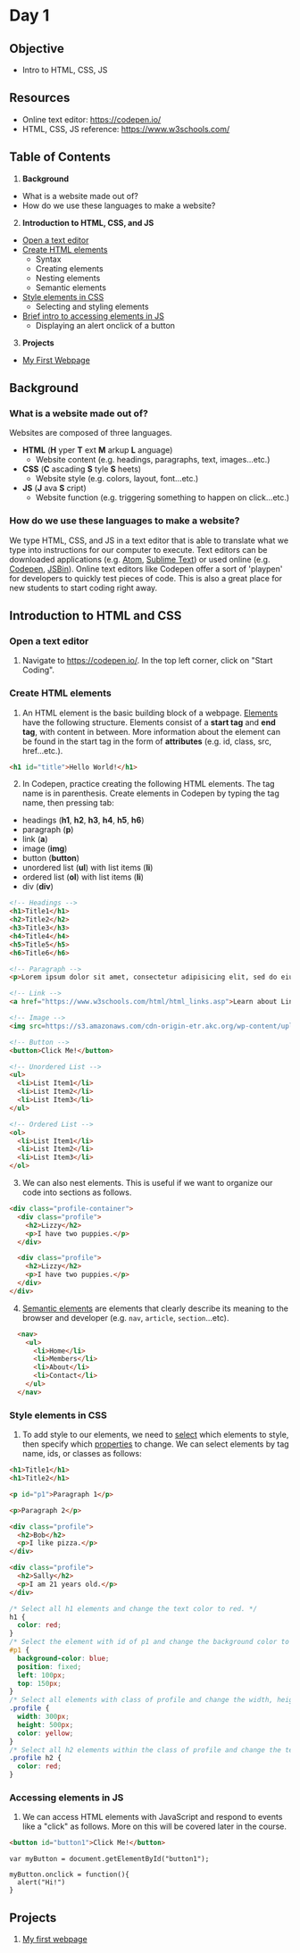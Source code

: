 # Day 1

## Objective
- Intro to HTML, CSS, JS

## Resources
- Online text editor: https://codepen.io/
- HTML, CSS, JS reference: https://www.w3schools.com/

## Table of Contents
1. **Background**
  * What is a website made out of?
  * How do we use these languages to make a website?
2. **Introduction to HTML, CSS, and JS**
  * [Open a text editor](#open-a-text-editor)
  * [Create HTML elements](#create-html-elements)
    * Syntax
    * Creating elements
    * Nesting elements
    * Semantic elements
  * [Style elements in CSS](#style-elements-in-css)
    * Selecting and styling elements
  * [Brief intro to accessing elements in JS](#accessing-elements-in-JS)
    * Displaying an alert onclick of a button
3. **Projects**
  * [My First Webpage](my-first-webpage.md)

## Background

### What is a website made out of?
Websites are composed of three languages.
- **HTML** (**H** yper **T** ext **M** arkup **L** anguage)
  - Website content (e.g. headings, paragraphs, text, images...etc.)
- **CSS** (**C** ascading **S** tyle **S** heets)
  - Website style (e.g. colors, layout, font...etc.)
- **JS** (**J** ava **S** cript)
  - Website function (e.g. triggering something to happen on click...etc.)

### How do we use these languages to make a website?
We type HTML, CSS, and JS in a text editor that is able to translate what we type into instructions for our computer to execute. Text editors can be downloaded applications (e.g. [Atom](https://atom.io/), [Sublime Text](https://www.sublimetext.com/)) or used online (e.g. [Codepen](https://codepen.io/), [JSBin](https://jsbin.com)). Online text editors like Codepen offer a sort of 'playpen' for developers to quickly test pieces of code. This is also a great place for new students to start coding right away.   

## Introduction to HTML and CSS

### Open a text editor

1. Navigate to https://codepen.io/. In the top left corner, click on "Start Coding".

### Create HTML elements

1. An HTML element is the basic building block of a webpage. [Elements](https://w3schools.com/html/html_elements.asp) have the following structure. Elements consist of a **start tag** and **end tag**, with content in between. More information about the element can be found in the start tag in the form of **attributes** (e.g. id, class, src, href...etc.).

```HTML
<h1 id="title">Hello World!</h1>
```

2. In Codepen, practice creating the following HTML elements. The tag name is in parenthesis. Create elements in Codepen by typing the tag name, then pressing tab:
* headings (**h1**, **h2**, **h3**, **h4**, **h5**, **h6**)
* paragraph (**p**)
* link (**a**)
* image (**img**)
* button (**button**)
* unordered list (**ul**) with list items (**li**)
* ordered list (**ol**) with list items (**li**)
* div (**div**)

``` html
<!-- Headings -->
<h1>Title1</h1>
<h2>Title2</h2>
<h3>Title3</h3>
<h4>Title4</h4>
<h5>Title5</h5>
<h6>Title6</h6>

<!-- Paragraph -->
<p>Lorem ipsum dolor sit amet, consectetur adipisicing elit, sed do eiusmod tempor incididunt ut labore et dolore magna aliqua. Ut enim ad minim veniam, quis nostrud exercitation ullamco laboris nisi ut aliquip ex ea commodo consequat. Duis aute irure dolor in reprehenderit in voluptate velit esse cillum dolore eu fugiat nulla pariatur. Excepteur sint occaecat cupidatat non proident, sunt in culpa qui officia deserunt mollit anim id est laborum.</p>

<!-- Link -->
<a href="https://www.w3schools.com/html/html_links.asp">Learn about Links</a>

<!-- Image -->
<img src=https://s3.amazonaws.com/cdn-origin-etr.akc.org/wp-content/uploads/2017/11/12231413/Labrador-Retriever-MP.jpg"" alt="A puppy">

<!-- Button -->
<button>Click Me!</button>

<!-- Unordered List -->
<ul>
  <li>List Item1</li>
  <li>List Item2</li>
  <li>List Item3</li>
</ul>

<!-- Ordered List -->
<ol>
  <li>List Item1</li>
  <li>List Item2</li>
  <li>List Item3</li>
</ol>
```

3. We can also nest elements. This is useful if we want to organize our code into sections as follows.

``` HTML
<div class="profile-container">
  <div class="profile">
    <h2>Lizzy</h2>
    <p>I have two puppies.</p>
  </div>

  <div class="profile">
    <h2>Lizzy</h2>
    <p>I have two puppies.</p>
  </div>
</div>
```

4. [Semantic elements](https://www.w3schools.com/html/html5_semantic_elements.asp) are elements that clearly describe its meaning to the browser and developer (e.g. ```nav```, ```article```, ```section```...etc).

``` HTML
  <nav>
    <ul>
      <li>Home</li>
      <li>Members</li>
      <li>About</li>
      <li>Contact</li>
    </ul>
  </nav>
```

### Style elements in CSS

1. To add style to our elements, we need to [select](https://www.w3schools.com/css/css_selectors.asp) which elements to style, then specify which [properties](https://www.w3schools.com/cssref/default.asp) to change. We can select elements by tag name, ids, or classes as follows:

``` html
<h1>Title1</h1>
<h1>Title2</h1>

<p id="p1">Paragraph 1</p>

<p>Paragraph 2</p>

<div class="profile">
  <h2>Bob</h2>
  <p>I like pizza.</p>
</div>

<div class="profile">
  <h2>Sally</h2>
  <p>I am 21 years old.</p>
</div>
```

``` css
/* Select all h1 elements and change the text color to red. */
h1 {
  color: red;
}
/* Select the element with id of p1 and change the background color to blue and position it 100px from the left and 150 px from the top of the window. */
#p1 {
  background-color: blue;
  position: fixed;
  left: 100px;
  top: 150px;
}
/* Select all elements with class of profile and change the width, height, and color. */
.profile {
  width: 300px;
  height: 500px;
  color: yellow;
}
/* Select all h2 elements within the class of profile and change the text color to red. */
.profile h2 {
  color: red;
}
```

### Accessing elements in JS

1. We can access HTML elements with JavaScript and respond to events like a "click" as follows. More on this will be covered later in the course.

``` HTML
<button id="button1">Click Me!</button>
```

``` JS
var myButton = document.getElementById("button1");

myButton.onclick = function(){
  alert("Hi!")
}
```

## Projects
1. [My first webpage](my-first-webpage.md)
